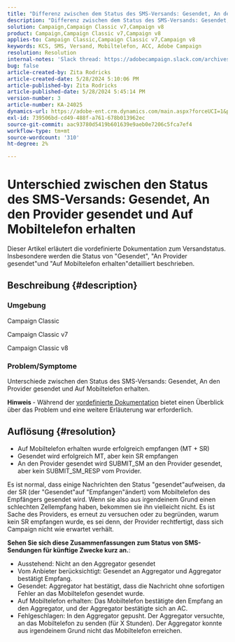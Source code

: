 ```yaml
---
title: "Differenz zwischen dem Status des SMS-Versands: Gesendet, An den Provider gesendet und Auf Mobiltelefon erhalten"
description: "Differenz zwischen dem Status des SMS-Versands: Gesendet, An den Provider gesendet und Auf Mobiltelefon erhalten"
solution: Campaign,Campaign Classic v7,Campaign v8
product: Campaign,Campaign Classic v7,Campaign v8
applies-to: Campaign Classic,Campaign Classic v7,Campaign v8
keywords: KCS, SMS, Versand, Mobiltelefon, ACC, Adobe Campaign
resolution: Resolution
internal-notes: 'Slack thread: https://adobecampaign.slack.com/archives/C05C0R93W07/p1711386392282549      Internal Wiki from R&D: https://wiki.corp.adobe.com/pages/viewpage.action?spaceKey=neolane&title=SMS+connector+protocol+and+settings'
bug: false
article-created-by: Zita Rodricks
article-created-date: 5/28/2024 5:10:06 PM
article-published-by: Zita Rodricks
article-published-date: 5/28/2024 5:45:14 PM
version-number: 3
article-number: KA-24025
dynamics-url: https://adobe-ent.crm.dynamics.com/main.aspx?forceUCI=1&pagetype=entityrecord&etn=knowledgearticle&id=fb6d7b1b-151d-ef11-840a-000d3a372703
exl-id: 739506bd-cd49-488f-a761-678b013962ec
source-git-commit: aac93780d5419b601639e9aeb0e7206c5fca7ef4
workflow-type: tm+mt
source-wordcount: '310'
ht-degree: 2%

---
```


# Unterschied zwischen den Status des SMS-Versands: Gesendet, An den Provider gesendet und Auf Mobiltelefon erhalten


Dieser Artikel erläutert die vordefinierte Dokumentation zum Versandstatus. Insbesondere werden die Status von &quot;Gesendet&quot;, &quot;An Provider gesendet&quot;und &quot;Auf Mobiltelefon erhalten&quot;detailliert beschrieben.





## Beschreibung {#description}


### Umgebung

Campaign Classic

Campaign Classic v7

Campaign Classic v8

### Problem/Symptome

Unterschiede zwischen den Status des SMS-Versands: Gesendet, An den Provider gesendet und Auf Mobiltelefon erhalten.

<b>Hinweis </b>- Während der [vordefinierte Dokumentation](https://experienceleague.adobe.com/en/docs/campaign-classic/using/sending-messages/monitoring-deliveries/delivery-statuses) bietet einen Überblick über das Problem und eine weitere Erläuterung war erforderlich.


## Auflösung {#resolution}


- Auf Mobiltelefon erhalten wurde erfolgreich empfangen (MT + SR)
- Gesendet wird erfolgreich MT, aber kein SR empfangen
- An den Provider gesendet wird SUBMIT_SM an den Provider gesendet, aber kein SUBMIT_SM_RESP vom Provider.


Es ist normal, dass einige Nachrichten den Status &quot;gesendet&quot;aufweisen, da der SR (der &quot;Gesendet&quot;auf &quot;Empfangen&quot;ändert) vom Mobiltelefon des Empfängers gesendet wird. Wenn sie also aus irgendeinem Grund einen schlechten Zellempfang haben, bekommen sie ihn vielleicht nicht. Es ist Sache des Providers, es erneut zu versuchen oder zu begründen, warum kein SR empfangen wurde, es sei denn, der Provider rechtfertigt, dass sich Campaign nicht wie erwartet verhält.



<b>Sehen Sie sich diese Zusammenfassungen zum Status von SMS-Sendungen für künftige Zwecke kurz an.</b>:

- Ausstehend: Nicht an den Aggregator gesendet
- Vom Anbieter berücksichtigt: Gesendet an Aggregator und Aggregator bestätigt Empfang.
- Gesendet: Aggregator hat bestätigt, dass die Nachricht ohne sofortigen Fehler an das Mobiltelefon gesendet wurde.
- Auf Mobiltelefon erhalten: Das Mobiltelefon bestätigte den Empfang an den Aggregator, und der Aggregator bestätigte sich an AC.
- Fehlgeschlagen: In den Aggregator gepusht. Der Aggregator versuchte, an das Mobiltelefon zu senden (für X Stunden). Der Aggregator konnte aus irgendeinem Grund nicht das Mobiltelefon erreichen.
